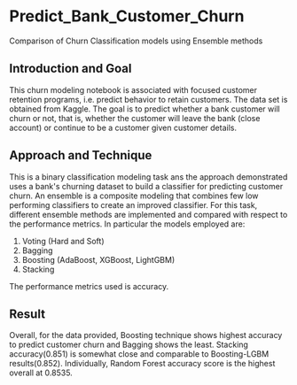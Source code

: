 # Predict_Bank_Customer_Churn
Comparison of Churn Classification models using Ensemble methods

## Introduction and Goal
This churn modeling notebook is associated with focused customer retention programs, i.e. predict behavior to retain customers. The data set is obtained from Kaggle. The goal is to predict whether a bank customer will churn or not, that is, whether the customer will leave the bank (close account) or continue to be a customer given customer details.

## Approach and Technique
This is a binary classification modeling task ans the approach demonstrated uses a bank's churning dataset to build a classifier for predicting customer churn.
An ensemble is a composite modeling that combines few low performing classifiers to create an improved classifier.
For this task, different ensemble methods are implemented and compared with respect to the performance metrics. In particular the models employed are:

1. Voting (Hard and Soft)
2. Bagging
3. Boosting (AdaBoost, XGBoost, LightGBM)
4. Stacking

The performance metrics used is accuracy.

## Result
Overall, for the data provided, Boosting technique shows highest accuracy to predict customer churn and Bagging shows the least. Stacking accuracy(0.851) is somewhat close and comparable to Boosting-LGBM results(0.852). Individually, Random Forest accuracy score is the highest overall at 0.8535.
